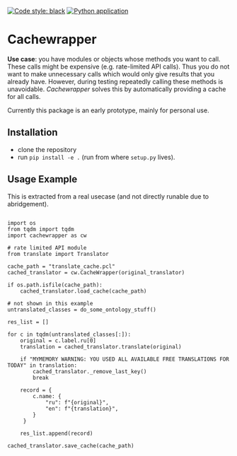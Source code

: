 [![Code style: black](https://img.shields.io/badge/code%20style-black-000000.svg)](https://github.com/psf/black)
[![Python application](https://github.com/cknoll/cachewrapper/actions/workflows/python-app.yml/badge.svg)](https://github.com/cknoll/cachewrapper/actions/workflows/python-app.yml)

# Cachewrapper

**Use case**: you have modules or objects whose methods you want to call. These calls might be expensive (e.g. rate-limited API calls). Thus you do not want to make unnecessary calls which would only give results that you already have. However, during testing repeatedly calling these methods is unavoidable. *Cachewrapper* solves this by automatically providing a cache for all calls.


Currently this package is an early prototype, mainly for personal use.

## Installation


- clone the repository
- run `pip install -e .` (run from where `setup.py` lives).


## Usage Example


This is extracted from a real usecase (and not directly runable due to abridgement).

```

import os
from tqdm import tqdm
import cachewrapper as cw

# rate limited API module
from translate import Translator

cache_path = "translate_cache.pcl"
cached_translator = cw.CacheWrapper(original_translator)

if os.path.isfile(cache_path):
    cached_translator.load_cache(cache_path)

# not shown in this example
untranslated_classes = do_some_ontology_stuff()

res_list = []

for c in tqdm(untranslated_classes[:]):
    original = c.label.ru[0]
    translation = cached_translator.translate(original)

    if "MYMEMORY WARNING: YOU USED ALL AVAILABLE FREE TRANSLATIONS FOR TODAY" in translation:
        cached_translator._remove_last_key()
        break

    record = {
        c.name: {
            "ru": f"{original}",
            "en": f"{translation}",
        }
     }

    res_list.append(record)

cached_translator.save_cache(cache_path)

```
